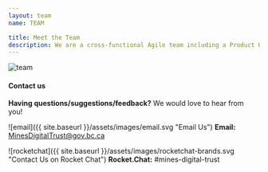 ```yaml
---
layout: team
name: TEAM

title: Meet the Team
description: We are a cross-functional Agile team including a Product Owner, a Scrum Master, 2 Policy Analysts, a User Experience Researcher/Designer, and 2 Developers. The team was formed to support producers of consumer goods and purchasers of mineral resources in proving responsible sourcing via verifiable credentials.
---
```

<div class="text-center mb-5">
    <img class="img-fluid" src="{{ site.baseurl }}/assets/images/team.png" alt="team" title="Our Team">
</div>

#### Contact us

**Having questions/suggestions/feedback?** We would love to hear from you!

![email]({{ site.baseurl }}/assets/images/email.svg "Email Us")
**Email:** MinesDigitalTrust@gov.bc.ca

![rocketchat]({{ site.baseurl }}/assets/images/rocketchat-brands.svg "Contact Us on Rocket Chat")
**Rocket.Chat:** #mines-digital-trust
